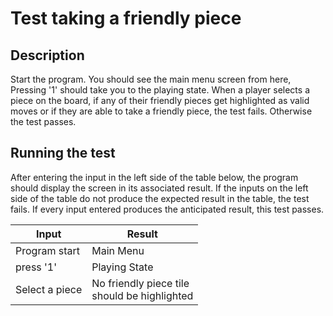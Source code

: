# Test taking a friendly piece

## Description 
Start the program. You should see the main menu screen from here, Pressing '1' should take you to the playing state. When a player selects a piece on the board, if any of their friendly pieces get highlighted as valid moves or if they are able to take a friendly piece, the test fails. Otherwise the test passes.

## Running the test
After entering the input in the left side of the table below, the program should display the screen in its associated result. If the inputs on the left side of the table do not produce the expected result in the table, the test fails. If every input entered produces the anticipated result, this test passes.

| Input | Result|
|---|---|
| Program start | Main Menu     |
| press '1'     | Playing State |
| Select a piece | No friendly piece tile <br> should be highlighted|
